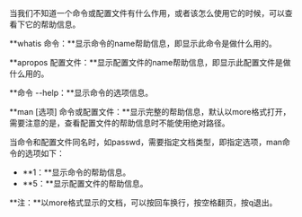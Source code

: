 当我们不知道一个命令或配置文件有什么作用，或者该怎么使用它的时候，可以查看下它的帮助信息。

**whatis 命令：**显示命令的name帮助信息，即显示此命令是做什么用的。

**apropos 配置文件：**显示配置文件的name帮助信息，即显示此配置文件是做什么用的。

**命令 --help：**显示命令的选项信息。

**man \[选项\] 命令或配置文件：**显示完整的帮助信息，默认以more格式打开，需要注意的是，查看配置文件的帮助信息时不能使用绝对路径。

当命令和配置文件同名时，如passwd，需要指定文档类型，即指定选项，man命令的选项如下：

* **1：**显示命令的帮助信息。
* **5：**显示配置文件的帮助信息。

**注：**以more格式显示的文档，可以按回车换行，按空格翻页，按q退出。

